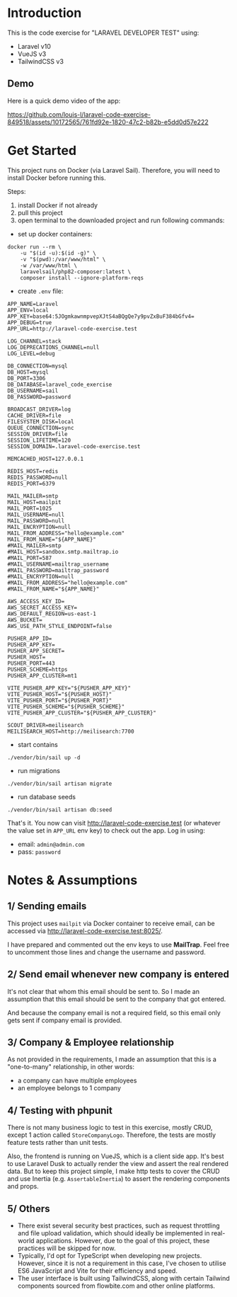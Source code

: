 # Introduction

This is the code exercise for "LARAVEL DEVELOPER TEST" using:
- Laravel v10
- VueJS v3
- TailwindCSS v3

## Demo

Here is a quick demo video of the app:

https://github.com/louis-l/laravel-code-exercise-849518/assets/10172565/761fd92e-1820-47c2-b82b-e5dd0d57e222


# Get Started

This project runs on Docker (via Laravel Sail). Therefore, you will need to install Docker before running this.

Steps:

1. install Docker if not already
2. pull this project
3. open terminal to the downloaded project and run following commands:

- set up docker containers:
```shell
docker run --rm \
    -u "$(id -u):$(id -g)" \
    -v "$(pwd):/var/www/html" \
    -w /var/www/html \
    laravelsail/php82-composer:latest \
    composer install --ignore-platform-reqs
```

- create `.env` file:
```dotenv
APP_NAME=Laravel
APP_ENV=local
APP_KEY=base64:5JOgmkawnmpvepXJtS4aBQgQe7y9pvZxBuF384bGfv4=
APP_DEBUG=true
APP_URL=http://laravel-code-exercise.test

LOG_CHANNEL=stack
LOG_DEPRECATIONS_CHANNEL=null
LOG_LEVEL=debug

DB_CONNECTION=mysql
DB_HOST=mysql
DB_PORT=3306
DB_DATABASE=laravel_code_exercise
DB_USERNAME=sail
DB_PASSWORD=password

BROADCAST_DRIVER=log
CACHE_DRIVER=file
FILESYSTEM_DISK=local
QUEUE_CONNECTION=sync
SESSION_DRIVER=file
SESSION_LIFETIME=120
SESSION_DOMAIN=.laravel-code-exercise.test

MEMCACHED_HOST=127.0.0.1

REDIS_HOST=redis
REDIS_PASSWORD=null
REDIS_PORT=6379

MAIL_MAILER=smtp
MAIL_HOST=mailpit
MAIL_PORT=1025
MAIL_USERNAME=null
MAIL_PASSWORD=null
MAIL_ENCRYPTION=null
MAIL_FROM_ADDRESS="hello@example.com"
MAIL_FROM_NAME="${APP_NAME}"
#MAIL_MAILER=smtp
#MAIL_HOST=sandbox.smtp.mailtrap.io
#MAIL_PORT=587
#MAIL_USERNAME=mailtrap_username
#MAIL_PASSWORD=mailtrap_password
#MAIL_ENCRYPTION=null
#MAIL_FROM_ADDRESS="hello@example.com"
#MAIL_FROM_NAME="${APP_NAME}"

AWS_ACCESS_KEY_ID=
AWS_SECRET_ACCESS_KEY=
AWS_DEFAULT_REGION=us-east-1
AWS_BUCKET=
AWS_USE_PATH_STYLE_ENDPOINT=false

PUSHER_APP_ID=
PUSHER_APP_KEY=
PUSHER_APP_SECRET=
PUSHER_HOST=
PUSHER_PORT=443
PUSHER_SCHEME=https
PUSHER_APP_CLUSTER=mt1

VITE_PUSHER_APP_KEY="${PUSHER_APP_KEY}"
VITE_PUSHER_HOST="${PUSHER_HOST}"
VITE_PUSHER_PORT="${PUSHER_PORT}"
VITE_PUSHER_SCHEME="${PUSHER_SCHEME}"
VITE_PUSHER_APP_CLUSTER="${PUSHER_APP_CLUSTER}"

SCOUT_DRIVER=meilisearch
MEILISEARCH_HOST=http://meilisearch:7700
```

- start contains
```shell
./vendor/bin/sail up -d 
```

- run migrations
```shell
./vendor/bin/sail artisan migrate 
```

- run database seeds
```shell
./vendor/bin/sail artisan db:seed 
```

That's it. You now can visit http://laravel-code-exercise.test (or whatever the value set in `APP_URL` env key) to check out the app. Log in using:
- email: `admin@admin.com`
- pass: `password`

# Notes & Assumptions

## 1/ Sending emails

This project uses `mailpit` via Docker container to receive email, can be accessed via http://laravel-code-exercise.test:8025/. 

I have prepared and commented out the env keys to use **MailTrap**. Feel free to uncomment those lines and change the username and password.

## 2/ Send email whenever new company is entered

It's not clear that whom this email should be sent to. So I made an assumption that this email should be sent to the company that got entered. 

And because the company email is not a required field, so this email only gets sent if company email is provided.

## 3/ Company & Employee relationship

As not provided in the requirements, I made an assumption that this is a "one-to-many" relationship, in other words:
- a company can have multiple employees
- an employee belongs to 1 company

## 4/ Testing with phpunit

There is not many business logic to test in this exercise, mostly CRUD, except 1 action called `StoreCompanyLogo`. Therefore, the tests are mostly feature tests rather than unit tests.

Also, the frontend is running on VueJS, which is a client side app. It's best to use Laravel Dusk to actually render the view and assert the real rendered data. But to keep this project simple, I make http tests to cover the CRUD and use Inertia (e.g. `AssertableInertia`) to assert the rendering components and props.

## 5/ Others

- There exist several security best practices, such as request throttling and file upload validation, which should ideally be implemented in real-world applications. However, due to the goal of this project, these practices will be skipped for now.
- Typically, I'd opt for TypeScript when developing new projects. However, since it is not a requirement in this case, I've chosen to utilise ES6 JavaScript and Vite for their efficiency and speed.
- The user interface is built using TailwindCSS, along with certain Tailwind components sourced from flowbite.com and other online platforms.
